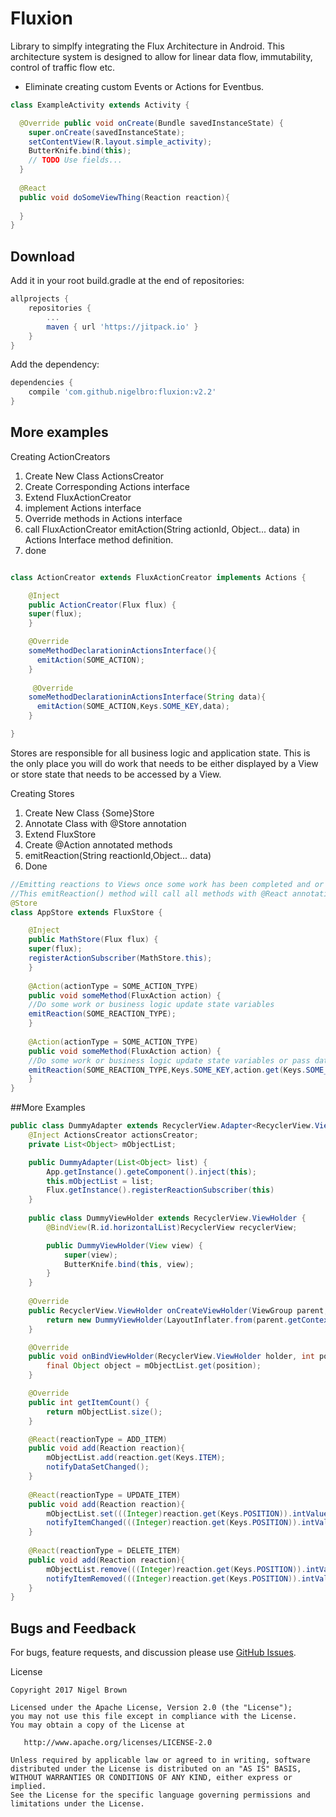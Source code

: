 Fluxion
============


Library to simplfy integrating the Flux Architecture in Android.
This architecture system is designed to allow for linear data flow, immutability, control of traffic flow etc.

 * Eliminate creating custom Events or Actions for Eventbus.


```java
class ExampleActivity extends Activity {

  @Override public void onCreate(Bundle savedInstanceState) {
    super.onCreate(savedInstanceState);
    setContentView(R.layout.simple_activity);
    ButterKnife.bind(this);
    // TODO Use fields...
  }
  
  @React
  public void doSomeViewThing(Reaction reaction){
  
  }
}
```

Download
--------
Add it in your root build.gradle at the end of repositories:
```gradle
allprojects {
	repositories {
		...
		maven { url 'https://jitpack.io' }
	}
}
```
Add the dependency:
```gradle
dependencies {
	compile 'com.github.nigelbro:fluxion:v2.2'
}
```

More examples
-----------

Creating ActionCreators

1. Create New Class ActionsCreator
2. Create Corresponding Actions interface
3. Extend FluxActionCreator
4. implement Actions interface
5. Override methods in Actions interface
6. call FluxActionCreator  emitAction(String actionId, Object... data) in Actions Interface method definition.
7. done



```java

class ActionCreator extends FluxActionCreator implements Actions {

    @Inject
    public ActionCreator(Flux flux) {
	super(flux);
    }

    @Override
    someMethodDeclarationinActionsInterface(){
      emitAction(SOME_ACTION);
    }
    
     @Override
    someMethodDeclarationinActionsInterface(String data){
      emitAction(SOME_ACTION,Keys.SOME_KEY,data);
    }

}

```
Stores are responsible for all business logic and application state. This is the only place you will do work that needs to be either displayed by a View or store state that needs to be accessed by a View.

Creating Stores

1. Create New Class {Some}Store
2. Annotate Class with @Store annotation
3. Extend FluxStore
4. Create @Action annotated methods
5. emitReaction(String reactionId,Object... data)
6. Done

```java
//Emitting reactions to Views once some work has been completed and or application state changed
//This emitReaction() method will call all methods with @React annotation and match the correction reactionType
@Store
class AppStore extends FluxStore {

    @Inject
    public MathStore(Flux flux) {
	super(flux);
	registerActionSubscriber(MathStore.this);
    }
    
    @Action(actionType = SOME_ACTION_TYPE)
    public void someMethod(FluxAction action) {
	//Do some work or business logic update state variables
	emitReaction(SOME_REACTION_TYPE);
    }
    
    @Action(actionType = SOME_ACTION_TYPE)
    public void someMethod(FluxAction action) {
	//Do some work or business logic update state variables or pass data to view to update itself
	emitReaction(SOME_REACTION_TYPE,Keys.SOME_KEY,action.get(Keys.SOME_KEY));
    }
}
```
##More Examples

```java
public class DummyAdapter extends RecyclerView.Adapter<RecyclerView.ViewHolder> {
	@Inject ActionsCreator actionsCreator;
	private List<Object> mObjectList;

	public DummyAdapter(List<Object> list) {
		App.getInstance().geteComponent().inject(this);
		this.mObjectList = list;
		Flux.getInstance().registerReactionSubscriber(this)
	}
	
	public class DummyViewHolder extends RecyclerView.ViewHolder {
		@BindView(R.id.horizontalList)RecyclerView recyclerView;

		public DummyViewHolder(View view) {
			super(view);
			ButterKnife.bind(this, view);
		}
	}
	
	@Override
	public RecyclerView.ViewHolder onCreateViewHolder(ViewGroup parent, int viewType) {
		return new DummyViewHolder(LayoutInflater.from(parent.getContext()).inflate(R.layout.user_query_item, parent, false));
	}

	@Override
	public void onBindViewHolder(RecyclerView.ViewHolder holder, int position) {
		final Object object = mObjectList.get(position);
	}

	@Override
	public int getItemCount() {
		return mObjectList.size();
	}

	@React(reactionType = ADD_ITEM)
	public void add(Reaction reaction){
		mObjectList.add(reaction.get(Keys.ITEM);
		notifyDataSetChanged();
	}
	
	@React(reactionType = UPDATE_ITEM)
	public void add(Reaction reaction){
		mObjectList.set(((Integer)reaction.get(Keys.POSITION)).intValue(), reaction.get(Keys.ITEM));
		notifyItemChanged(((Integer)reaction.get(Keys.POSITION)).intValue())
	}
	
	@React(reactionType = DELETE_ITEM)
	public void add(Reaction reaction){
		mObjectList.remove(((Integer)reaction.get(Keys.POSITION)).intValue());
		notifyItemRemoved(((Integer)reaction.get(Keys.POSITION)).intValue());
	}
}


```



## Bugs and Feedback

For bugs, feature requests, and discussion please use [GitHub Issues][issues].

License

    Copyright 2017 Nigel Brown

    Licensed under the Apache License, Version 2.0 (the "License");
    you may not use this file except in compliance with the License.
    You may obtain a copy of the License at

       http://www.apache.org/licenses/LICENSE-2.0

    Unless required by applicable law or agreed to in writing, software
    distributed under the License is distributed on an "AS IS" BASIS,
    WITHOUT WARRANTIES OR CONDITIONS OF ANY KIND, either express or implied.
    See the License for the specific language governing permissions and
    limitations under the License.



 [1]: http://square.github.com/dagger/
 [2]: https://github.com/koush/ion
 [issues]: https://github.com/nigelbro/fluxion/issues
